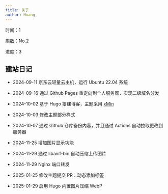 ```yaml
---
title: 关于
author: Huang
---
```


时间：<span id="showTime">1</span>

周数：No.<span id="showWeek">2</span>

进度：<span id="showRemain">3</span>

<script src="/js/index_custom.js"></script>

## 建站日记

- 2024-09-11 京东云轻量云主机，运行 Ubuntu 22.04 系统

- 2024-09-16 通过 Github Pages 重定向到个人服务器，实现二级域名分发

- 2024-10-02 基于 Hugo 搭建博客，主题采用 [xMin](https://github.com/yihui/hugo-xmin)

- 2024-10-03 修改主题部分样式

- 2024-10-07 通过 Github 仓库备份内容，并且通过 Actions 自动拉取更改到服务器

- 2024-11-25 增加图片显示功能

- 2024-11-29 通过 libavif-bin 自动压缩上传图片

- 2024-11-29 Nginx 端口转发

- 2025-01-25 修改主题提交 PR：动态添加标签

- 2025-01-29 启用 Hugo 内置图片压缩 WebP
